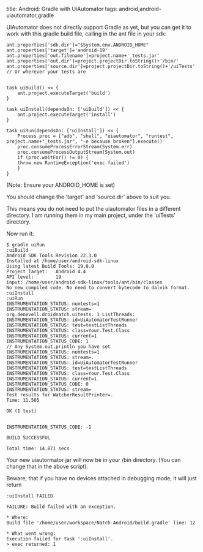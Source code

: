 title: Android: Gradle with UiAutomator
tags: android,android-uiautomator,gradle

UiAutomator does not directly support Gradle as yet, but you can get it to work with this gradle build file, calling in the ant file in your sdk:

	ant.properties['sdk.dir']="$System.env.ANDROID_HOME"
	ant.properties['target']='android-19'
	ant.properties['out.filename']=project.name+'_tests.jar'
	ant.properties['out.dir']=project.projectDir.toString()+'/bin/'
	ant.properties['source.dir']=project.projectDir.toString()+'/uiTests' // Or wherever your tests are


	task uiBuild() << {
		ant.project.executeTarget('build')
	}

	task uiInstall(dependsOn: ['uiBuild']) << {
		ant.project.executeTarget('install')
	}

	task uiRun(dependsOn: ['uiInstall']) << {
	    Process proc = ["adb", "shell", "uiautomator", "runtest", project.name+"_tests.jar", "-e because broken"].execute()
	    proc.consumeProcessErrorStream(System.err)
	    proc.consumeProcessOutputStream(System.out)
	    if (proc.waitFor() != 0) {
		throw new RuntimeException('exec failed')
	    }
	}

(Note: Ensure your ANDROID_HOME is set)

You should change the 'target' and 'source.dir' above to suit you.

This means you do not need to put the uiautomator files in a different directory. I am running them in my main project, under the 'uiTests' directory.

Now run it:

	$ gradle uiRun
	:uiBuild
	Android SDK Tools Revision 22.3.0
	Installed at /home/user/android-sdk-linux
	Using latest Build Tools: 19.0.0
	Project Target:   Android 4.4
	API level:        19
	input: /home/user/android-sdk-linux/tools/ant/bin/classes
	No new compiled code. No need to convert bytecode to dalvik format.
	:uiInstall
	:uiRun
	INSTRUMENTATION_STATUS: numtests=1
	INSTRUMENTATION_STATUS: stream=
	org.denevell.droidnatch.uitests._1_ListThreads:
	INSTRUMENTATION_STATUS: id=UiAutomatorTestRunner
	INSTRUMENTATION_STATUS: test=testListThreads
	INSTRUMENTATION_STATUS: class=Your.Test.Class
	INSTRUMENTATION_STATUS: current=1
	INSTRUMENTATION_STATUS_CODE: 1
	// Any System.out.println you have set
	INSTRUMENTATION_STATUS: numtests=1
	INSTRUMENTATION_STATUS: stream=.
	INSTRUMENTATION_STATUS: id=UiAutomatorTestRunner
	INSTRUMENTATION_STATUS: test=testListThreads
	INSTRUMENTATION_STATUS: class=Your.Test.Class
	INSTRUMENTATION_STATUS: current=1
	INSTRUMENTATION_STATUS_CODE: 0
	INSTRUMENTATION_STATUS: stream=
	Test results for WatcherResultPrinter=.
	Time: 11.565

	OK (1 test)


	INSTRUMENTATION_STATUS_CODE: -1

	BUILD SUCCESSFUL

	Total time: 14.871 secs

Your new uiautormator jar will now be in your /bin directory. (You can change that in the above script).

Beware, that if you have no devices attached in debugging mode, it will just return

	:uiInstall FAILED

	FAILURE: Build failed with an exception.

	* Where:
	Build file '/home/user/workspace/Natch-Android/build.gradle' line: 12

	* What went wrong:
	Execution failed for task ':uiInstall'.
	> exec returned: 1

